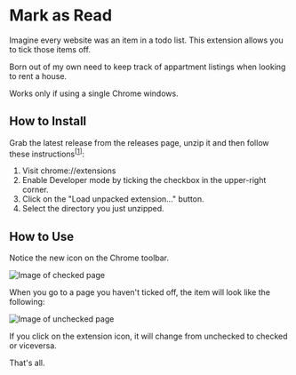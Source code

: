 # Mark as Read

Imagine every website was an item in a todo list. This extension allows you to tick those items off.

Born out of my own need to keep track of appartment listings when looking to rent a house. 

Works only if using a single Chrome windows.

## How to Install

Grab the latest release from the releases page, unzip it and then follow these instructions<sup>[[1]]</sup>:

1. Visit chrome://extensions 
2. Enable Developer mode by ticking the checkbox in the upper-right corner.
3. Click on the "Load unpacked extension..." button.
4. Select the directory you just unzipped. 

## How to Use

Notice the new icon on the Chrome toolbar. 

![Image of checked page](https://github.com/edoreld/mark-as-read/blob/master/markasread/icon_128.png?raw=true)

When you go to a page you haven't ticked off, the item will look like the following:

![Image of unchecked page](https://github.com/edoreld/mark-as-read/blob/master/markasread/notvisited.png?raw=true)

If you click on the extension icon, it will change from unchecked to checked or viceversa.

That's all.


[1]: https://stackoverflow.com/questions/24577024/install-chrome-extension-not-in-the-store



